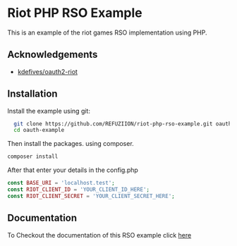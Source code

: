 # Riot PHP RSO Example

This is an example of the riot games RSO implementation using PHP.

## Acknowledgements

- [kdefives/oauth2-riot](https://github.com/kdefives/oauth2-riot)

## Installation

Install the example using git:

```bash
  git clone https://github.com/REFUZIION/riot-php-rso-example.git oauth-example
  cd oauth-example
```

Then install the packages. using composer.

```bash
composer install
```

After that enter your details in the config.php

```php
const BASE_URI = 'localhost.test';
const RIOT_CLIENT_ID = 'YOUR_CLIENT_ID_HERE';
const RIOT_CLIENT_SECRET = 'YOUR_CLIENT_SECRET_HERE';
```

## Documentation

To Checkout the documentation of this RSO example click [here](DOCS.md)
